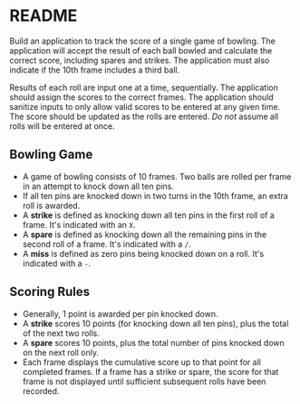 # README

Build an application to track the score of a single game of bowling. The application will accept the result of each ball bowled and calculate the correct score, including spares and strikes. The application must also indicate if the 10th frame includes a third ball.

Results of each roll are input one at a time, sequentially. The application should assign the scores to the correct frames. The application should sanitize inputs to only allow valid scores to be entered at any given time. The score should be updated as the rolls are entered. *Do not* assume all rolls will be entered at once.

## Bowling Game

* A game of bowling consists of 10 frames. Two balls are rolled per frame in an attempt to knock down all ten pins.
* If all ten pins are knocked down in two turns in the 10th frame, an extra roll is awarded.
* A **strike** is defined as knocking down all ten pins in the first roll of a frame. It's indicated with an `X`.
* A **spare** is defined as knocking down all the remaining pins in the second roll of a frame. It's indicated with a `/`.
* A **miss** is defined as zero pins being knocked down on a roll. It's indicated with a `-`.

## Scoring Rules

* Generally, 1 point is awarded per pin knocked down.
* A **strike** scores 10 points (for knocking down all ten pins), plus the total of the next two rolls.
* A **spare** scores 10 points, plus the total number of pins knocked down on the next roll only.
* Each frame displays the cumulative score up to that point for all completed frames. If a frame has a strike or spare, the score for that frame is not displayed until sufficient subsequent rolls have been recorded.
